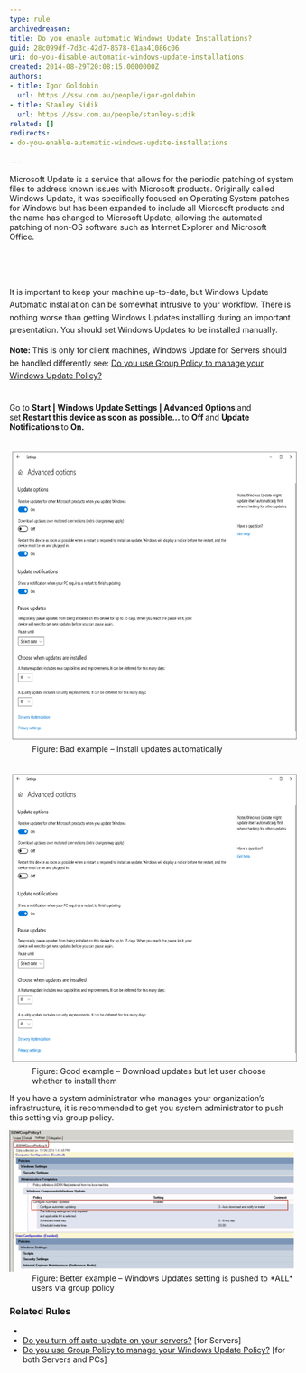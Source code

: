 ```yaml
---
type: rule
archivedreason: 
title: Do you enable automatic Windows Update Installations?
guid: 28c099df-7d3c-42d7-8578-01aa41086c06
uri: do-you-disable-automatic-windows-update-installations
created: 2014-08-29T20:08:15.0000000Z
authors:
- title: Igor Goldobin
  url: https://ssw.com.au/people/igor-goldobin
- title: Stanley Sidik
  url: https://ssw.com.au/people/stanley-sidik
related: []
redirects:
- do-you-enable-automatic-windows-update-installations

---
```



<p class="p1">​Microsoft Update is a service that allows for the periodic patching of system files to address known issues with Microsoft products. Originally called Windows Update, it was specifically focused on Operating System patches for Windows but has been expanded to include all Microsoft products and the name has changed to Microsoft Update, allowing the automated patching of non-OS software such as Internet Explorer and Microsoft Office. <br><br></p>
<br><excerpt class='endintro'></excerpt><br>
<p>​<span style="line-height:1.6;">It is important to keep your machine up-to-date, but Windows Update Automatic installation can be somewhat intrusive to your workflow. There is nothing worse than getting Windows Updates installing during an important presentation. You should set Windows Updates to be installed manually.</span></p><p>
   <span style="line-height:1.6;"><b>​Note: </b>This is only for client machines, Windows Update for Servers should be handled differently see: <a href=/do-you-use-group-policy-to-manage-your-windows-update-policy>Do you use Group Policy to manage your Windows Update Policy?<b></b></a><br><strong></strong><br></span></p><p class="p1">Go to 
   <strong>Start</strong><strong> | Windows Update Settings | Advanced Options </strong>and set <strong>Restart this device as soon as possible... </strong>to <strong>Off </strong>and <strong>Update Notifications </strong>to <strong>​On.</strong><br></p><dl class="badImage"><dt>
      <br>
      <img src="WindowsUpdateBadExample.jpg" alt="WindowsUpdateBadExample.jpg" style="margin:5px;width:623px;height:510px;" />
      <br>
   </dt><dd>Figure: Bad example – Install updates automatically​<br></dd></dl><dl class="goodImage"><dt>​<img src="Windows Update Good Example.jpg" alt="Windows Update Good Example.jpg" style="margin:5px;width:623px;height:510px;" /><br></dt><dd>Figure: Good example – Download updates but let user choose whether to install them</dd></dl><p class="p1">If you have a system administrator who manages your organization’s infrastructure, it is recommended to get you system administrator to push this setting via group policy.​​<br></p><dl class="goodImage"><dt>
      <img src="win-update-3.jpg" alt="" />
      <br>
   </dt><dd>Figure: Better example – Windows Updates setting is pushed to *ALL* users via group policy​<br></dd></dl><h3> ​​Related Rules<br></h3><ul><li></li><li>
      <a href=/do-you-turn-off-auto-update-on-your-servers>Do you turn off auto-update on your servers?</a> [for Servers]</li><li>
      <a href=/do-you-use-group-policy-to-manage-your-windows-update-policy>Do you use Group Policy to manage your Windows Update Policy?​</a> [for both Servers and PCs​]<br></li></ul>


